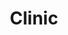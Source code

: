 ---
title: "Clinic"
summary: "Clinic are an English rock band, formed in 1993 in Crosby, Liverpool by frontman Ade Blackburn, guitarist Jonathan Hartley, bassist Brian Campbell and drummer Carl Turney. The band were originally named Pure Morning.
Following the release of Free Reign in 2012 the band went on a seven year break before returning with Wheeltappers and Shunters, the first album written solely by Blackburn and Hartley. The band's latest album Fantasy Island only features Blackburn and Hartley, with press shots confirming the departure of Campbell and Turney. The band's business Clinic Voot Ltd. was dissolved in August 2019.The band are signed to Domino, and are noted for wearing surgical masks and outfits in concert and press shots. Blackburn has stated that this is an homage to San Francisco bands Crime and The Residents, and that \"I like the way there was a visual side to what they did, but it wasn't something too serious. It was like a tacky pun on the band name. I liked something a bit more ridiculous like that.\""
image: "clinic.jpg"
apple_music_artist_url: "https://music.apple.com/gb/artist/clinic/2285248"
wikipedia_url: "https://en.wikipedia.org/wiki/Clinic_(band)"
---